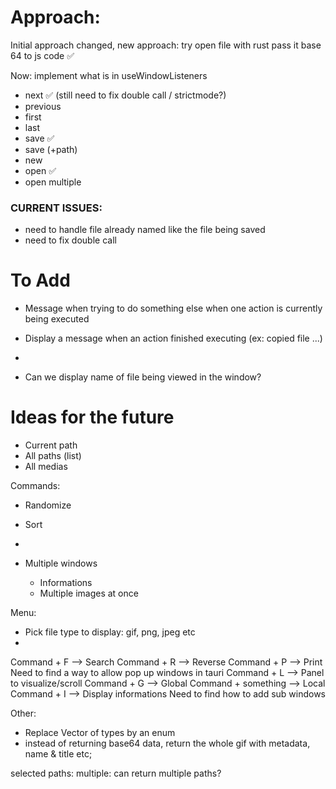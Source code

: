 # Approach:

Initial approach changed, new approach: try open file with rust pass it base 64 to js code ✅

Now: implement what is in useWindowListeners
- next              ✅ (still need to fix double call / strictmode?)
- previous  
- first
- last
- save              ✅
- save (+path)
- new
- open              ✅
- open multiple     

### CURRENT ISSUES:

- need to handle file already named like the file being saved
- need to fix double call

# To Add

- Message when trying to do something else when one action is currently being executed
- Display a message when an action finished executing (ex: copied file ...)
- 


- Can we display name of file being viewed in the window?


# Ideas for the future

- Current path
- All paths (list)
- All medias

Commands:
- Randomize
- Sort
- 

- Multiple windows
  - Informations
  - Multiple images at once

Menu:
- Pick file type to display: gif, png, jpeg etc
- 


Command + F --> Search
Command + R --> Reverse
Command + P --> Print                           Need to find a way to allow pop up windows in tauri
Command + L --> Panel to visualize/scroll
Command + G --> Global
Command + something --> Local
Command + I --> Display informations            Need to find how to add sub windows

Other:
- Replace Vector of types by an enum
- instead of returning base64 data, return the whole gif with metadata, name & title etc;



selected paths: multiple: can return multiple paths?
